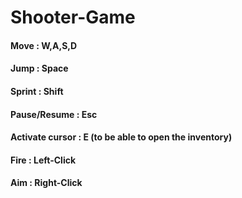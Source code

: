 # Shooter-Game
#### Move : W,A,S,D
#### Jump : Space
#### Sprint : Shift 
#### Pause/Resume : Esc
#### Activate cursor : E (to be able to open the inventory)
#### Fire : Left-Click
#### Aim : Right-Click
